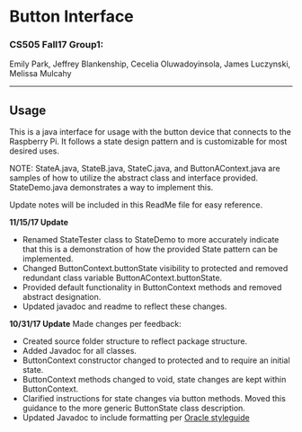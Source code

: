 # Button Interface
### CS505 Fall17 Group1: <br>
Emily Park, Jeffrey Blankenship, Cecelia Oluwadoyinsola, James Luczynski, Melissa Mulcahy <br>

-----
Usage
-----

This is a java interface for usage with the button device that connects to
the Raspberry Pi.  It follows a state design pattern and is customizable for most  desired uses.

NOTE: StateA.java, StateB.java, StateC.java, and ButtonAContext.java are samples of how to utilize the abstract class and interface provided. StateDemo.java demonstrates a way to implement this.

Update notes will be included in this ReadMe file for easy reference.

**11/15/17 Update**
- Renamed StateTester class to StateDemo to more accurately indicate that this is a demonstration of how the provided State pattern can be implemented.
- Changed ButtonContext.buttonState visibility to protected and removed redundant class variable ButtonAContext.buttonState.
- Provided default functionality in ButtonContext methods and removed abstract designation.
- Updated javadoc and readme to reflect these changes.

**10/31/17 Update**
Made changes per feedback:
- Created source folder structure to reflect package structure.
- Added Javadoc for all classes.
- ButtonContext constructor changed to protected and to require an initial state.
- ButtonContext methods changed to void, state changes are kept within ButtonContext.
- Clarified instructions for state changes via button methods. Moved this guidance to the more generic ButtonState class description.
- Updated Javadoc to include formatting per [Oracle styleguide](http://www.oracle.com/technetwork/articles/java/index-137868.html)
